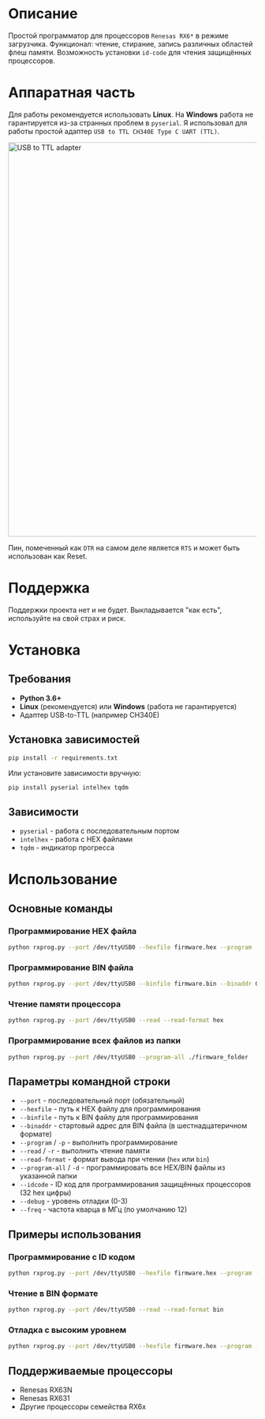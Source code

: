 # Описание

Простой программатор для процессоров `Renesas RX6*` в режиме загрузчика.
Функционал: чтение, стирание, запись различных областей флеш памяти.
Возможность установки `id-code` для чтения защищённых процессоров.

# Аппаратная часть

Для работы рекомендуется использовать **Linux**. На **Windows** работа не гарантируется из-за странных проблем в `pyserial`.
Я использовал для работы простой адаптер `USB to TTL CH340E Type C UART (TTL)`.

<img width="800" height="800" alt="USB to TTL adapter" src="https://github.com/user-attachments/assets/6b3b4b6d-3ab1-450a-9801-b6761f7fb64e" />

Пин, помеченный как `DTR` на самом деле является `RTS` и может быть использован как Reset.

# Поддержка

Поддержки проекта нет и не будет. Выкладывается "как есть", используйте на свой страх и риск.

# Установка

## Требования
- **Python 3.6+**
- **Linux** (рекомендуется) или **Windows** (работа не гарантируется)
- Адаптер USB-to-TTL (например CH340E)

## Установка зависимостей

```bash
pip install -r requirements.txt
```

Или установите зависимости вручную:
```bash
pip install pyserial intelhex tqdm
```

## Зависимости
- `pyserial` - работа с последовательным портом
- `intelhex` - работа с HEX файлами
- `tqdm` - индикатор прогресса

# Использование

## Основные команды

### Программирование HEX файла
```bash
python rxprog.py --port /dev/ttyUSB0 --hexfile firmware.hex --program
```

### Программирование BIN файла
```bash
python rxprog.py --port /dev/ttyUSB0 --binfile firmware.bin --binaddr 0xFFF00000 --program
```

### Чтение памяти процессора
```bash
python rxprog.py --port /dev/ttyUSB0 --read --read-format hex
```

### Программирование всех файлов из папки
```bash
python rxprog.py --port /dev/ttyUSB0 --program-all ./firmware_folder
```

## Параметры командной строки

- `--port` - последовательный порт (обязательный)
- `--hexfile` - путь к HEX файлу для программирования
- `--binfile` - путь к BIN файлу для программирования  
- `--binaddr` - стартовый адрес для BIN файла (в шестнадцатеричном формате)
- `--program` / `-p` - выполнить программирование
- `--read` / `-r` - выполнить чтение памяти
- `--read-format` - формат вывода при чтении (`hex` или `bin`)
- `--program-all` / `-d` - программировать все HEX/BIN файлы из указанной папки
- `--idcode` - ID код для программирования защищённых процессоров (32 hex цифры)
- `--debug` - уровень отладки (0-3)
- `--freq` - частота кварца в МГц (по умолчанию 12)

## Примеры использования

### Программирование с ID кодом
```bash
python rxprog.py --port /dev/ttyUSB0 --hexfile firmware.hex --program --idcode 1234567890ABCDEF1234567890ABCDEF
```

### Чтение в BIN формате
```bash
python rxprog.py --port /dev/ttyUSB0 --read --read-format bin
```

### Отладка с высоким уровнем
```bash
python rxprog.py --port /dev/ttyUSB0 --hexfile firmware.hex --program --debug 3
```

## Поддерживаемые процессоры
- Renesas RX63N
- Renesas RX631
- Другие процессоры семейства RX6x
